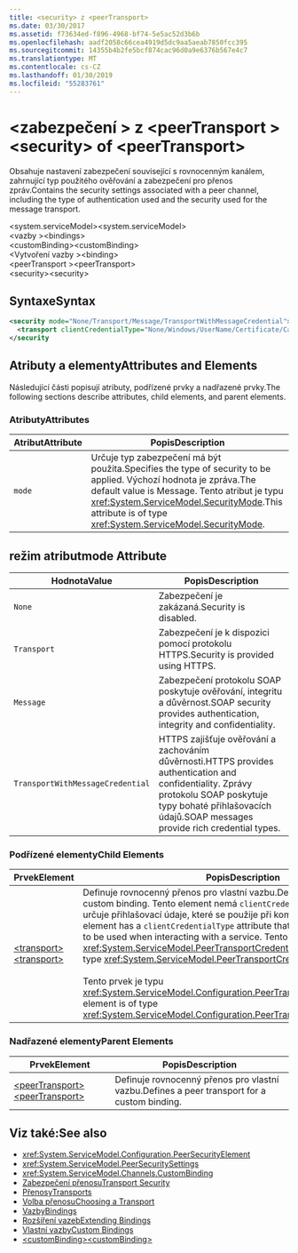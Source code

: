 ```yaml
---
title: <security> z <peerTransport>
ms.date: 03/30/2017
ms.assetid: f73634ed-f896-4968-bf74-5e5ac52d3b6b
ms.openlocfilehash: aadf2058c66cea4919d5dc9aa5aeab7850fcc395
ms.sourcegitcommit: 14355b4b2fe5bcf874cac96d0a9e6376b567e4c7
ms.translationtype: MT
ms.contentlocale: cs-CZ
ms.lasthandoff: 01/30/2019
ms.locfileid: "55283761"
---
```

# <a name="security-of-peertransport"></a><span data-ttu-id="65efa-102">\<zabezpečení > z \<peerTransport ></span><span class="sxs-lookup"><span data-stu-id="65efa-102">\<security> of \<peerTransport></span></span>
<span data-ttu-id="65efa-103">Obsahuje nastavení zabezpečení související s rovnocenným kanálem, zahrnující typ použitého ověřování a zabezpečení pro přenos zpráv.</span><span class="sxs-lookup"><span data-stu-id="65efa-103">Contains the security settings associated with a peer channel, including the type of authentication used and the security used for the message transport.</span></span>  
  
 <span data-ttu-id="65efa-104">\<system.serviceModel></span><span class="sxs-lookup"><span data-stu-id="65efa-104">\<system.serviceModel></span></span>  
<span data-ttu-id="65efa-105">\<vazby ></span><span class="sxs-lookup"><span data-stu-id="65efa-105">\<bindings></span></span>  
<span data-ttu-id="65efa-106">\<customBinding></span><span class="sxs-lookup"><span data-stu-id="65efa-106">\<customBinding></span></span>  
<span data-ttu-id="65efa-107">\<Vytvoření vazby ></span><span class="sxs-lookup"><span data-stu-id="65efa-107">\<binding></span></span>  
<span data-ttu-id="65efa-108">\<peerTransport ></span><span class="sxs-lookup"><span data-stu-id="65efa-108">\<peerTransport></span></span>  
<span data-ttu-id="65efa-109">\<security></span><span class="sxs-lookup"><span data-stu-id="65efa-109">\<security></span></span>  
  
## <a name="syntax"></a><span data-ttu-id="65efa-110">Syntaxe</span><span class="sxs-lookup"><span data-stu-id="65efa-110">Syntax</span></span>  
  
```xml  
<security mode="None/Transport/Message/TransportWithMessageCredential">
  <transport clientCredentialType="None/Windows/UserName/Certificate/CardSpace" />
</security
```  
  
## <a name="attributes-and-elements"></a><span data-ttu-id="65efa-111">Atributy a elementy</span><span class="sxs-lookup"><span data-stu-id="65efa-111">Attributes and Elements</span></span>  
 <span data-ttu-id="65efa-112">Následující části popisují atributy, podřízené prvky a nadřazené prvky.</span><span class="sxs-lookup"><span data-stu-id="65efa-112">The following sections describe attributes, child elements, and parent elements.</span></span>  
  
### <a name="attributes"></a><span data-ttu-id="65efa-113">Atributy</span><span class="sxs-lookup"><span data-stu-id="65efa-113">Attributes</span></span>  
  
|<span data-ttu-id="65efa-114">Atribut</span><span class="sxs-lookup"><span data-stu-id="65efa-114">Attribute</span></span>|<span data-ttu-id="65efa-115">Popis</span><span class="sxs-lookup"><span data-stu-id="65efa-115">Description</span></span>|  
|---------------|-----------------|  
|`mode`|<span data-ttu-id="65efa-116">Určuje typ zabezpečení má být použita.</span><span class="sxs-lookup"><span data-stu-id="65efa-116">Specifies the type of security to be applied.</span></span> <span data-ttu-id="65efa-117">Výchozí hodnota je zpráva.</span><span class="sxs-lookup"><span data-stu-id="65efa-117">The default value is Message.</span></span> <span data-ttu-id="65efa-118">Tento atribut je typu <xref:System.ServiceModel.SecurityMode>.</span><span class="sxs-lookup"><span data-stu-id="65efa-118">This attribute is of type <xref:System.ServiceModel.SecurityMode>.</span></span>|  
  
## <a name="mode-attribute"></a><span data-ttu-id="65efa-119">režim atribut</span><span class="sxs-lookup"><span data-stu-id="65efa-119">mode Attribute</span></span>  
  
|<span data-ttu-id="65efa-120">Hodnota</span><span class="sxs-lookup"><span data-stu-id="65efa-120">Value</span></span>|<span data-ttu-id="65efa-121">Popis</span><span class="sxs-lookup"><span data-stu-id="65efa-121">Description</span></span>|  
|-----------|-----------------|  
|`None`|<span data-ttu-id="65efa-122">Zabezpečení je zakázaná.</span><span class="sxs-lookup"><span data-stu-id="65efa-122">Security is disabled.</span></span>|  
|`Transport`|<span data-ttu-id="65efa-123">Zabezpečení je k dispozici pomocí protokolu HTTPS.</span><span class="sxs-lookup"><span data-stu-id="65efa-123">Security is provided using HTTPS.</span></span>|  
|`Message`|<span data-ttu-id="65efa-124">Zabezpečení protokolu SOAP poskytuje ověřování, integritu a důvěrnost.</span><span class="sxs-lookup"><span data-stu-id="65efa-124">SOAP security provides authentication, integrity and confidentiality.</span></span>|  
|`TransportWithMessageCredential`|<span data-ttu-id="65efa-125">HTTPS zajišťuje ověřování a zachováním důvěrnosti.</span><span class="sxs-lookup"><span data-stu-id="65efa-125">HTTPS provides authentication and confidentiality.</span></span> <span data-ttu-id="65efa-126">Zprávy protokolu SOAP poskytuje typy bohaté přihlašovacích údajů.</span><span class="sxs-lookup"><span data-stu-id="65efa-126">SOAP messages provide rich credential types.</span></span>|  
  
### <a name="child-elements"></a><span data-ttu-id="65efa-127">Podřízené elementy</span><span class="sxs-lookup"><span data-stu-id="65efa-127">Child Elements</span></span>  
  
|<span data-ttu-id="65efa-128">Prvek</span><span class="sxs-lookup"><span data-stu-id="65efa-128">Element</span></span>|<span data-ttu-id="65efa-129">Popis</span><span class="sxs-lookup"><span data-stu-id="65efa-129">Description</span></span>|  
|-------------|-----------------|  
|[<span data-ttu-id="65efa-130">\<transport></span><span class="sxs-lookup"><span data-stu-id="65efa-130">\<transport></span></span>](../../../../../docs/framework/configure-apps/file-schema/wcf/transport-of-peertransport.md)|<span data-ttu-id="65efa-131">Definuje rovnocenný přenos pro vlastní vazbu.</span><span class="sxs-lookup"><span data-stu-id="65efa-131">Defines a peer transport for a custom binding.</span></span> <span data-ttu-id="65efa-132">Tento element nemá `clientCredentialType` atribut, který určuje přihlašovací údaje, které se použije při komunikaci se službou.</span><span class="sxs-lookup"><span data-stu-id="65efa-132">This element has a `clientCredentialType` attribute that specifies the credentials to be used when interacting with a service.</span></span> <span data-ttu-id="65efa-133">Tento atribut je typu <xref:System.ServiceModel.PeerTransportCredentialType>.</span><span class="sxs-lookup"><span data-stu-id="65efa-133">This attribute is of type <xref:System.ServiceModel.PeerTransportCredentialType>.</span></span><br /><br /> <span data-ttu-id="65efa-134">Tento prvek je typu <xref:System.ServiceModel.Configuration.PeerTransportSecurityElement>.</span><span class="sxs-lookup"><span data-stu-id="65efa-134">This element is of type <xref:System.ServiceModel.Configuration.PeerTransportSecurityElement>.</span></span>|  
  
### <a name="parent-elements"></a><span data-ttu-id="65efa-135">Nadřazené elementy</span><span class="sxs-lookup"><span data-stu-id="65efa-135">Parent Elements</span></span>  
  
|<span data-ttu-id="65efa-136">Prvek</span><span class="sxs-lookup"><span data-stu-id="65efa-136">Element</span></span>|<span data-ttu-id="65efa-137">Popis</span><span class="sxs-lookup"><span data-stu-id="65efa-137">Description</span></span>|  
|-------------|-----------------|  
|[<span data-ttu-id="65efa-138">\<peerTransport></span><span class="sxs-lookup"><span data-stu-id="65efa-138">\<peerTransport></span></span>](../../../../../docs/framework/configure-apps/file-schema/wcf/peertransport.md)|<span data-ttu-id="65efa-139">Definuje rovnocenný přenos pro vlastní vazbu.</span><span class="sxs-lookup"><span data-stu-id="65efa-139">Defines a peer transport for a custom binding.</span></span>|  
  
## <a name="see-also"></a><span data-ttu-id="65efa-140">Viz také:</span><span class="sxs-lookup"><span data-stu-id="65efa-140">See also</span></span>
- <xref:System.ServiceModel.Configuration.PeerSecurityElement>
- <xref:System.ServiceModel.PeerSecuritySettings>
- <xref:System.ServiceModel.Channels.CustomBinding>
- [<span data-ttu-id="65efa-141">Zabezpečení přenosu</span><span class="sxs-lookup"><span data-stu-id="65efa-141">Transport Security</span></span>](../../../../../docs/framework/wcf/feature-details/transport-security.md)
- [<span data-ttu-id="65efa-142">Přenosy</span><span class="sxs-lookup"><span data-stu-id="65efa-142">Transports</span></span>](../../../../../docs/framework/wcf/feature-details/transports.md)
- [<span data-ttu-id="65efa-143">Volba přenosu</span><span class="sxs-lookup"><span data-stu-id="65efa-143">Choosing a Transport</span></span>](../../../../../docs/framework/wcf/feature-details/choosing-a-transport.md)
- [<span data-ttu-id="65efa-144">Vazby</span><span class="sxs-lookup"><span data-stu-id="65efa-144">Bindings</span></span>](../../../../../docs/framework/wcf/bindings.md)
- [<span data-ttu-id="65efa-145">Rozšíření vazeb</span><span class="sxs-lookup"><span data-stu-id="65efa-145">Extending Bindings</span></span>](../../../../../docs/framework/wcf/extending/extending-bindings.md)
- [<span data-ttu-id="65efa-146">Vlastní vazby</span><span class="sxs-lookup"><span data-stu-id="65efa-146">Custom Bindings</span></span>](../../../../../docs/framework/wcf/extending/custom-bindings.md)
- [<span data-ttu-id="65efa-147">\<customBinding></span><span class="sxs-lookup"><span data-stu-id="65efa-147">\<customBinding></span></span>](../../../../../docs/framework/configure-apps/file-schema/wcf/custombinding.md)
